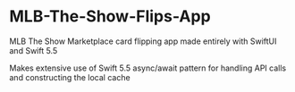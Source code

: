 # MLB-The-Show-Flips-App
MLB The Show Marketplace card flipping app made entirely with SwiftUI and Swift 5.5

Makes extensive use of Swift 5.5 async/await pattern for handling API calls and constructing the local cache
